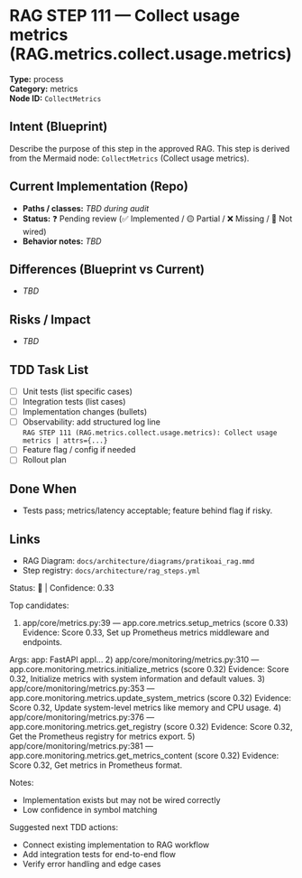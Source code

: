# RAG STEP 111 — Collect usage metrics (RAG.metrics.collect.usage.metrics)

**Type:** process  
**Category:** metrics  
**Node ID:** `CollectMetrics`

## Intent (Blueprint)
Describe the purpose of this step in the approved RAG. This step is derived from the Mermaid node: `CollectMetrics` (Collect usage metrics).

## Current Implementation (Repo)
- **Paths / classes:** _TBD during audit_
- **Status:** ❓ Pending review (✅ Implemented / 🟡 Partial / ❌ Missing / 🔌 Not wired)
- **Behavior notes:** _TBD_

## Differences (Blueprint vs Current)
- _TBD_

## Risks / Impact
- _TBD_

## TDD Task List
- [ ] Unit tests (list specific cases)
- [ ] Integration tests (list cases)
- [ ] Implementation changes (bullets)
- [ ] Observability: add structured log line  
  `RAG STEP 111 (RAG.metrics.collect.usage.metrics): Collect usage metrics | attrs={...}`
- [ ] Feature flag / config if needed
- [ ] Rollout plan

## Done When
- Tests pass; metrics/latency acceptable; feature behind flag if risky.

## Links
- RAG Diagram: `docs/architecture/diagrams/pratikoai_rag.mmd`
- Step registry: `docs/architecture/rag_steps.yml`


<!-- AUTO-AUDIT:BEGIN -->
Status: 🔌  |  Confidence: 0.33

Top candidates:
1) app/core/metrics.py:39 — app.core.metrics.setup_metrics (score 0.33)
   Evidence: Score 0.33, Set up Prometheus metrics middleware and endpoints.

Args:
    app: FastAPI appl...
2) app/core/monitoring/metrics.py:310 — app.core.monitoring.metrics.initialize_metrics (score 0.32)
   Evidence: Score 0.32, Initialize metrics with system information and default values.
3) app/core/monitoring/metrics.py:353 — app.core.monitoring.metrics.update_system_metrics (score 0.32)
   Evidence: Score 0.32, Update system-level metrics like memory and CPU usage.
4) app/core/monitoring/metrics.py:376 — app.core.monitoring.metrics.get_registry (score 0.32)
   Evidence: Score 0.32, Get the Prometheus registry for metrics export.
5) app/core/monitoring/metrics.py:381 — app.core.monitoring.metrics.get_metrics_content (score 0.32)
   Evidence: Score 0.32, Get metrics in Prometheus format.

Notes:
- Implementation exists but may not be wired correctly
- Low confidence in symbol matching

Suggested next TDD actions:
- Connect existing implementation to RAG workflow
- Add integration tests for end-to-end flow
- Verify error handling and edge cases
<!-- AUTO-AUDIT:END -->